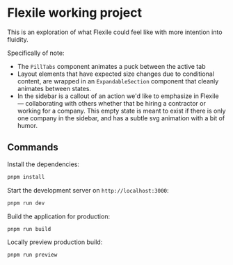 # Flexile working project

This is an exploration of what Flexile could feel like with more intention into fluidity.

Specifically of note:

- The `PillTabs` component animates a puck between the active tab
- Layout elements that have expected size changes due to conditional content, are wrapped in an `ExpandableSection` component that cleanly animates between states.
- In the sidebar is a callout of an action we'd like to emphasize in Flexile — collaborating with others whether that be hiring a contractor or working for a company. This empty state is meant to exist if there is only one company in the sidebar, and has a subtle svg animation with a bit of humor.

## Commands

Install the dependencies:

```bash
pnpm install
```

Start the development server on `http://localhost:3000`:

```bash
pnpm run dev
```

Build the application for production:

```bash
pnpm run build
```

Locally preview production build:

```bash
pnpm run preview
```

